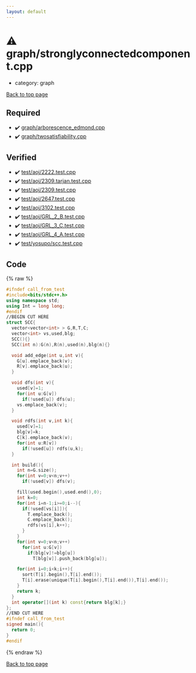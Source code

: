 ```yaml
---
layout: default
---
```


<!-- mathjax config similar to math.stackexchange -->
<script type="text/javascript" async
  src="https://cdnjs.cloudflare.com/ajax/libs/mathjax/2.7.5/MathJax.js?config=TeX-MML-AM_CHTML">
</script>
<script type="text/x-mathjax-config">
  MathJax.Hub.Config({
    TeX: { equationNumbers: { autoNumber: "AMS" }},
    tex2jax: {
      inlineMath: [ ['$','$'] ],
      processEscapes: true
    },
    "HTML-CSS": { matchFontHeight: false },
    displayAlign: "left",
    displayIndent: "2em"
  });
</script>

<script type="text/javascript" src="https://cdnjs.cloudflare.com/ajax/libs/jquery/3.4.1/jquery.min.js"></script>
<script src="https://cdn.jsdelivr.net/npm/jquery-balloon-js@1.1.2/jquery.balloon.min.js" integrity="sha256-ZEYs9VrgAeNuPvs15E39OsyOJaIkXEEt10fzxJ20+2I=" crossorigin="anonymous"></script>
<script type="text/javascript" src="../../assets/js/copy-button.js"></script>
<link rel="stylesheet" href="../../assets/css/copy-button.css" />


# :warning: graph/stronglyconnectedcomponent.cpp
* category: graph


[Back to top page](../../index.html)



## Required
* :heavy_check_mark: [graph/arborescence_edmond.cpp](arborescence_edmond.cpp.html)
* :heavy_check_mark: [graph/twosatisfiability.cpp](twosatisfiability.cpp.html)


## Verified
* :heavy_check_mark: [test/aoj/2222.test.cpp](../../verify/test/aoj/2222.test.cpp.html)
* :heavy_check_mark: [test/aoj/2309.tarjan.test.cpp](../../verify/test/aoj/2309.tarjan.test.cpp.html)
* :heavy_check_mark: [test/aoj/2309.test.cpp](../../verify/test/aoj/2309.test.cpp.html)
* :heavy_check_mark: [test/aoj/2647.test.cpp](../../verify/test/aoj/2647.test.cpp.html)
* :heavy_check_mark: [test/aoj/3102.test.cpp](../../verify/test/aoj/3102.test.cpp.html)
* :heavy_check_mark: [test/aoj/GRL_2_B.test.cpp](../../verify/test/aoj/GRL_2_B.test.cpp.html)
* :heavy_check_mark: [test/aoj/GRL_3_C.test.cpp](../../verify/test/aoj/GRL_3_C.test.cpp.html)
* :heavy_check_mark: [test/aoj/GRL_4_A.test.cpp](../../verify/test/aoj/GRL_4_A.test.cpp.html)
* :heavy_check_mark: [test/yosupo/scc.test.cpp](../../verify/test/yosupo/scc.test.cpp.html)


## Code
{% raw %}
```cpp
#ifndef call_from_test
#include<bits/stdc++.h>
using namespace std;
using Int = long long;
#endif
//BEGIN CUT HERE
struct SCC{
  vector<vector<int> > G,R,T,C;
  vector<int> vs,used,blg;
  SCC(){}
  SCC(int n):G(n),R(n),used(n),blg(n){}

  void add_edge(int u,int v){
    G[u].emplace_back(v);
    R[v].emplace_back(u);
  }

  void dfs(int v){
    used[v]=1;
    for(int u:G[v])
      if(!used[u]) dfs(u);
    vs.emplace_back(v);
  }

  void rdfs(int v,int k){
    used[v]=1;
    blg[v]=k;
    C[k].emplace_back(v);
    for(int u:R[v])
      if(!used[u]) rdfs(u,k);
  }

  int build(){
    int n=G.size();
    for(int v=0;v<n;v++)
      if(!used[v]) dfs(v);

    fill(used.begin(),used.end(),0);
    int k=0;
    for(int i=n-1;i>=0;i--){
      if(!used[vs[i]]){
        T.emplace_back();
        C.emplace_back();
        rdfs(vs[i],k++);
      }
    }
    for(int v=0;v<n;v++)
      for(int u:G[v])
        if(blg[v]!=blg[u])
          T[blg[v]].push_back(blg[u]);

    for(int i=0;i<k;i++){
      sort(T[i].begin(),T[i].end());
      T[i].erase(unique(T[i].begin(),T[i].end()),T[i].end());
    }
    return k;
  }
  int operator[](int k) const{return blg[k];}
};
//END CUT HERE
#ifndef call_from_test
signed main(){
  return 0;
}
#endif

```
{% endraw %}

[Back to top page](../../index.html)

